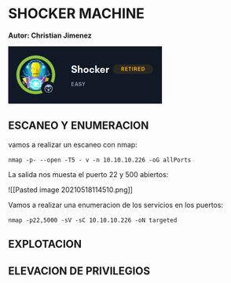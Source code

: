 
#  SHOCKER MACHINE

**Autor: Christian Jimenez**

![foto](https://raw.githubusercontent.com/kriko69/CTF-writeups/main/HTB/SHOCKER/images/1.PNG)

## ESCANEO Y ENUMERACION

vamos a realizar un escaneo con nmap:

```
nmap -p- --open -T5 - v -n 10.10.10.226 -oG allPorts
```

La salida nos muesta el puerto 22 y 500 abiertos:

![[Pasted image 20210518114510.png]]

Vamos a realizar una enumeracion de los servicios en los puertos:

```
nmap -p22,5000 -sV -sC 10.10.10.226 -oN targeted
```

## EXPLOTACION



## ELEVACION DE PRIVILEGIOS

